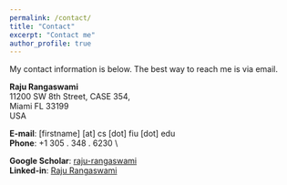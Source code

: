 ```yaml
---
permalink: /contact/
title: "Contact"
excerpt: "Contact me"
author_profile: true
---
```


My contact information is below. The best way to reach me is via email.


**Raju Rangaswami** \
11200 SW 8th Street, CASE 354, \
Miami FL 33199 \
USA

**E-mail**: [firstname] [at] cs [dot] fiu [dot] edu\
**Phone**: +1 305 . 348 . 6230 \

<!-- Twitter: [Raju Rangaswami](https://twitter.com/precisum)\ -->
**Google Scholar**: [raju-rangaswami](https://scholar.google.com/citations?user=-Y_xfI8AAAAJ&hl=en)\
**Linked-in**: [Raju Rangaswami](https://www.linkedin.com/in/raju-rangaswami-7b3b6849)
